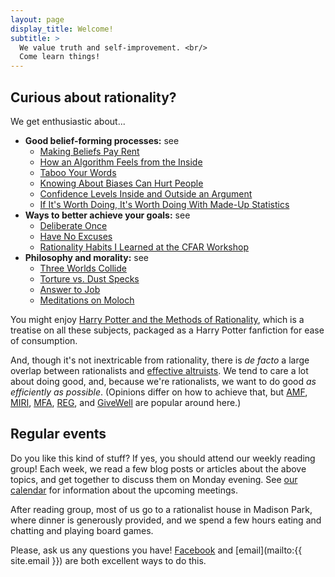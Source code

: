 ```yaml
---
layout: page
display_title: Welcome!
subtitle: >
  We value truth and self-improvement. <br/>
  Come learn things!
---
```


## Curious about rationality?
We get enthusiastic about...

* **Good belief-forming processes:** see
  - [Making Beliefs Pay Rent](http://lesswrong.com/lw/i3/making_beliefs_pay_rent_in_anticipated_experiences/)
  - [How an Algorithm Feels from the Inside](http://lesswrong.com/lw/no/how_an_algorithm_feels_from_inside/)
  - [Taboo Your Words](http://lesswrong.com/lw/nu/taboo_your_words/)
  - [Knowing About Biases Can Hurt People](http://lesswrong.com/lw/he/knowing_about_biases_can_hurt_people/)
  - [Confidence Levels Inside and Outside an Argument](http://lesswrong.com/lw/3be/confidence_levels_inside_and_outside_an_argument/)
  - [If It's Worth Doing, It's Worth Doing With Made-Up Statistics](http://slatestarcodex.com/2013/05/02/if-its-worth-doing-its-worth-doing-with-made-up-statistics/)
* **Ways to better achieve your goals:** see
  - [Deliberate Once](http://mindingourway.com/deliberate-once/)
  - [Have No Excuses](http://mindingourway.com/have-no-excuses/)
  - [Rationality Habits I Learned at the CFAR Workshop](http://lesswrong.com/lw/gxr/rationality_habits_i_learned_at_the_cfar_workshop/)
* **Philosophy and morality:** see
  - [Three Worlds Collide](http://lesswrong.com/lw/y4/three_worlds_collide_08/)
  - [Torture vs. Dust Specks](http://lesswrong.com/lw/kn/torture_vs_dust_specks/)
  - [Answer to Job](http://slatestarcodex.com/2015/03/15/answer-to-job/)
  - [Meditations on Moloch](http://slatestarcodex.com/2014/07/30/meditations-on-moloch/)

You might enjoy [Harry Potter and the Methods of Rationality](http://hpmor.com/chapter/1), which is a treatise on all these subjects, packaged as a Harry Potter fanfiction for ease of consumption.

And, though it's not inextricable from rationality, there is <em>de facto</em> a large overlap between rationalists and [effective altruists](https://www.effectivealtruism.org/). We tend to care a lot about doing good, and, because we're rationalists, we want to do good *as efficiently as possible*. (Opinions differ on how to achieve that, but
  [AMF](https://www.againstmalaria.com/),
  [MIRI](https://intelligence.org/),
  [MFA](http://www.mercyforanimals.org/),
  [REG](https://reg-charity.org/),
  and [GiveWell](http://www.givewell.org/)
  are popular around here.)

## Regular events
Do you like this kind of stuff? If yes, you should attend our weekly reading group! Each week, we read a few blog posts or articles about the above topics, and get together to discuss them on Monday evening. See [our calendar](/calendar) for information about the upcoming meetings.

After reading group, most of us go to a rationalist house in Madison Park, where dinner is generously provided, and we spend a few hours eating and chatting and playing board games.

<!-- Might wanna link to previous reading notes: http://palegreendot.net/ -->
<!-- Might wanna link to MIRIx: https://www.facebook.com/groups/SeattleMIRIx/ -->
<!-- Do we *have* other events? -->

Please, ask us any questions you have! [Facebook](https://www.facebook.com/groups/seattlerationality/) and [email](mailto:{{ site.email }}) are both excellent ways to do this.
